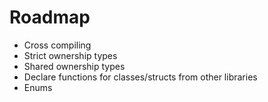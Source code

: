 
# Roadmap

- Cross compiling
- Strict ownership types
- Shared ownership types
- Declare functions for classes/structs from other libraries
- Enums
